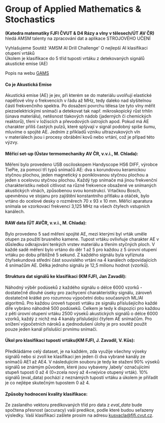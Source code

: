 # Group of Applied Mathematics &amp; Stochastics
**(Katedra matematiky FJFI ČVUT &amp; D4 Rázy a vlny v tělesech/ÚT AV ČR)** \
hledá AMSM talenty na zpracování dat a aplikace STROJOVÉHO UČENÍ

Vyhlašujeme Soutěž &#39;AMSM AI Drill Challenge&#39;
O nejlepší AI klasifikaci otupení vrtáků \
Úkolem je klasifikace do 5 tříd tuposti vrtáku
z detekovaných signálů akustické emise (AE)

Popis na  webu [GAMS](https://gams.fjfi.cvut.cz/drill-challenge)

#### Co je Akustická Emise
Akustická emise (AE) je jev, při kterém se do materiálu uvolňují elastické napěťové vlny o frekvencích v řádu až MHz, tedy daleko nad slyšitelnou částí frekvenčního spektra. Po dosažení povrchu tělesa lze tyto vlny měřit piezoelektrickými snímači a detekovat tak např. mikroskopický růst trhlin (únava materiálu), netěsnost tlakových nádob (jaderných či chemických reaktorů), tření v ložiscích a převodových ústrojích apod. Pokud má AE charakter příliš častých pulzů, které splývají v signál podobný spíše šumu, mluvíme o spojité AE. Jedním z příkladů vzniku ultrazvukových vln v materiálech jsou i procesy obrábění kovů nebo vrtání, což je případ této výzvy.

#### Měřící set-up (Ústav termomechaniky AV ČR, v.v.i., M. Chlada):
Měření bylo provedeno USB osciloskopem Handyscope HS6 DIFF, výrobce TiePie, za pomocí tří typů
snímačů AE: dva s korundovou keramickou styčnou plochou, jeden magnetický s poniklovanou
styčnou plochou a jeden s ocelovou styčnou plochou. Každý typ snímače má jinou frekvenční
charakteristiku neboli citlivost na různé frekvence obsažené ve snímaných akustických vlnách,
způsobenou svou konstrukcí. Vrtačkou Bosch, upevněnou ve stojanu pro zajištění konstantního
přítlaku a otáček, bylo vrtáno do ocelové desky o rozměrech 70 x 93 x 10 mm. Měřící aparatura
snímala se vzorkovací frekvencí 3,125 MHz na všech čtyřech vstupních kanálech.

#### RAW data (ÚT AVČR, v.v.i., M. Chlada):
Bylo provedeno 5 sad měření spojité AE, mezi kterými byl vrták uměle otupen za použití brusného kamene. Tupost vrtáku ovlivňuje charakter AE v důsledku odkrajování tenkých vrstev materiálu a třením styčných ploch. V každé sadě měření bylo vrtáno do děr 1 až 5 pro každou z 5 úrovní otupení vrtáku po dobu přibližně 5 sekund. Z každého signálu byla vyříznuta čtyřsekundová střední část souvislého vrtání na 4 kanálech odpovídajících 4 snímačům AE. Délka jednoho signálu je 12,5 milionu hodnot (vzorků).

#### Struktura dat signálů ke klasifikaci (KM FJFI, Jan Zavadil):
Náhodný výběr podúseků z každého signálu o délce 6000 vzorků - dostatečně dlouhé úseky pro zachycení charakteristiky signálu, zároveň dostatečně krátké pro rozumnou výpočetní dobu současných ML/AI algoritmů. Pro každou úroveň tuposti vrtáku ze signálu příslušejícího každé díře vybráno náhodně 500 podúseků. Celkem je tedy k dispozici pro každou z pěti úrovní otupení vrtáku 2500 výseků akustických signálů o délce 6000 vzorků, každý z nichž má 4 kanály příslušející čtyřem AE snímačům. Pro snížení výpočetních nároků a zjednodušení úlohy je pro soutěž použit pouze jeden kanál příslušící prvnímu snímači. 

#### Úkol pro klasifikaci tupostí vrtáku(KM FJFI,  J. Zavadil, V. Kůs):
Předkládáme celý dataset, je na každém, zda využije všechny výseky signálů nebo si zvolí ke klasifikaci jen jeden či dva vybrané kanály ze snímačů AE1 až AE4. V následujícím souboru je tedy ke stažení 90% výseků signálů se známým původem, které jsou vybaveny ‚labely‘ označujícími stupeň tuposti 0 až 4 (0=zcela nový až 4=nejvíce otupený vrták). 10% signálů (eval_data) pochází z neznámých tupostí vrtáku a úkolem je přiřadit je co nejlépe skutečným tupostem 0 až 4.

#### Způsoby hodnocení kvality klasifikace: 
Ze zaslaného vektoru predikovaných tříd pro data z *eval_data* bude spočtena přesnost (accuracy) vaší predikce, podle které budou seřazeny výsledky. Vaší klasifikaci zašlete prosím na adresu kusvacla@fjfi.cvut.cz.


